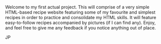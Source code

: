 Welcome to my first actual project. 
This will comprise of a very simple HTML-based recipe website featuring some of my favourite and simplest recipes in order to practice and consolidate my HTML skills. It will feature easy-to-follow recipes accompanied by pictures (if I can find any).
Enjoy, and feel free to give me any feedback if you notice anything out of place.

JP